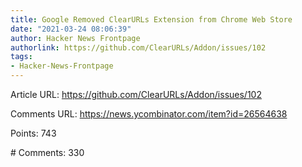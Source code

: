 ```yaml
---
title: Google Removed ClearURLs Extension from Chrome Web Store
date: "2021-03-24 08:06:39"
author: Hacker News Frontpage
authorlink: https://github.com/ClearURLs/Addon/issues/102
tags:
- Hacker-News-Frontpage
---
```


<p>Article URL: <a href="https://github.com/ClearURLs/Addon/issues/102">https://github.com/ClearURLs/Addon/issues/102</a></p>
<p>Comments URL: <a href="https://news.ycombinator.com/item?id=26564638">https://news.ycombinator.com/item?id=26564638</a></p>
<p>Points: 743</p>
<p># Comments: 330</p>
